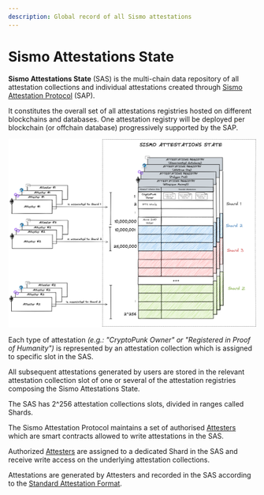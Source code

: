 ```yaml
---
description: Global record of all Sismo attestations
---
```


# Sismo Attestations State

**Sismo Attestations State** (SAS) is the multi-chain data repository of all attestation collections and individual attestations created through [Sismo Attestation Protocol](../../protocol/sismo-attestation-protocol.md) (SAP).&#x20;

It constitutes the overall set of all attestations registries hosted on different blockchains and databases. One attestation registry will be deployed per blockchain (or offchain database) progressively supported by the SAP.

![](<../../.gitbook/assets/Sismo Attestation State.png>)

Each type of attestation _(e.g.: "CryptoPunk Owner" or "Registered in Proof of Humanity")_ is represented by an attestation collection which is assigned to specific slot in the SAS.&#x20;

All subsequent attestations generated by users are stored in the relevant attestation collection slot of one or several of the attestation registries composing the Sismo Attestations State.

The SAS has 2^256 attestation collections slots, divided in ranges called Shards.

The Sismo Attestation Protocol maintains a set of authorised [Attesters](../attester/) which are smart contracts allowed to write attestations in the SAS.&#x20;

Authorized [Attesters](../attester/) are assigned to a dedicated Shard in the SAS and receive write access on the underlying attestation collections.

Attestations are generated by Attesters and recorded in the SAS according to the [Standard Attestation Format](standard-attestation-format.md).
